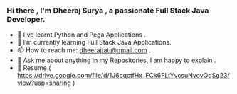 ### Hi there , I'm Dheeraj Surya , a passionate Full Stack Java Developer.
- 🔭 I've learnt Python and Pega Applications .
- 🌱 I’m currently learning Full Stack Java Applications.
- 📫 How to reach me: dheerajtati@gmail.com .
- 💬 Ask me about anything in my Repositories, I am happy to explain .
- 📝 Resume ( https://drive.google.com/file/d/1J6cqctfHx_FCk6FLtYvcsuNyovOdSg23/view?usp=sharing )


<!--
**DheerajSurya/DheerajSurya** is a ✨ _special_ ✨ repository because its `README.md` (this file) appears on your GitHub profile.

Here are some ideas to get you started:

- 🔭 I’m currently working on ...
- 🌱 I’m currently learning ...
- 👯 I’m looking to collaborate on ...
- 🤔 I’m looking for help with ...
- 💬 Ask me about ...
- 📫 How to reach me: ...
- 😄 Pronouns: ...
- ⚡ Fun fact: ...
-->
